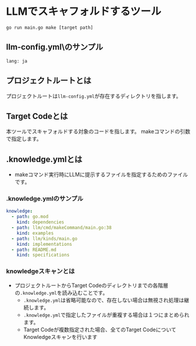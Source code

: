 # LLMでスキャフォルドするツール

```
go run main.go make [target path]
```

## llm-config.yml\のサンプル

```
lang: ja
```

## プロジェクトルートとは

プロジェクトルートは`llm-config.yml`が存在するディレクトリを指します。

## Target Codeとは

本ツールでスキャフォルドする対象のコードを指します。
makeコマンドの引数で指定します。

## .knowledge.ymlとは

* makeコマンド実行時にLLMに提示するファイルを指定するためのファイルです。

### .knowledge.ymlのサンプル

```yaml
knowledge:
  - path: go.mod
    kind: dependencies
  - path: llm/cmd/makeCommand/main.go:38
    kind: examples
  - path: llm/kinds/main.go
    kind: implementations
  - path: README.md
    kind: specifications
```

### knowledgeスキャンとは

* プロジェクトルートからTarget Codeのディレクトリまでの各階層の`.knowledge.yml`を読み込むことです。
  * `.knowledge.yml`は省略可能なので、存在しない場合は無視され処理は継続します。
  * `.knowledge.yml`で指定したファイルが重複する場合は１つにまとめられます。
  * Target Codeが複数指定された場合、全てのTarget CodeについてKnowledgeスキャンを行います